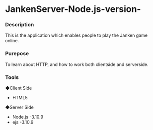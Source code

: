 # JankenServer-Node.js-version-

<h3>Description</h3>
This is the application which enables people to play the Janken game online.

<h3>Purepose</h3>
To learn about HTTP, and how to work both clientside and serverside.

<h3>Tools</h3>
◆Client Side
<ul>
<li>HTML5</li>
</ul>
◆Server Side
<ul>
<li>Node.js -3.10.9</li>
<li>ejs -3.10.9</li>
</ul>
